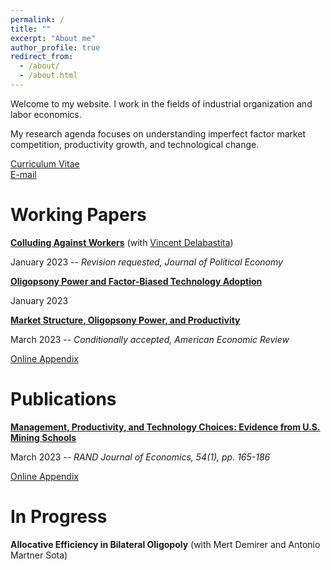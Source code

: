```yaml
---
permalink: /
title: ""
excerpt: "About me"
author_profile: true
redirect_from: 
  - /about/
  - /about.html
---
```

Welcome to my website. I work in the fields of industrial organization and labor economics. 

My research agenda focuses on understanding imperfect factor market competition, productivity growth, and technological change.

[Curriculum Vitae](/files/cv_michaelrubens.pdf)  
[E-mail](mailto:rubens@econ.ucla.edu)

Working Papers
======

**[Colluding Against Workers](/files/Colluding_against_workers_round1.pdf)**  (with [Vincent Delabastita](https://sites.google.com/view/vincentdelabastita/home))

January 2023  --  _Revision requested, Journal of Political Economy_

**[Oligopsony Power and Factor-Biased Technology Adoption](/files/Techadoption_paper.pdf)**

January 2023   


**[Market Structure, Oligopsony Power, and Productivity](/files/AER_2021_0383_main.pdf)**

March 2023  --  _Conditionally accepted, American Economic Review_

[Online Appendix](/files/AER_2021_0383_appendix.pdf)



Publications
======

**[Management, Productivity, and Technology Choices: Evidence from U.S. Mining Schools](https://onlinelibrary.wiley.com/doi/10.1111/1756-2171.12434)**

March 2023 -- _RAND Journal of Economics, 54(1), pp. 165-186_

[Online Appendix](/files/mining_schools_online_appendix.pdf)



In Progress
======

**Allocative Efficiency in Bilateral Oligopoly** (with Mert Demirer and Antonio Martner Sota)

